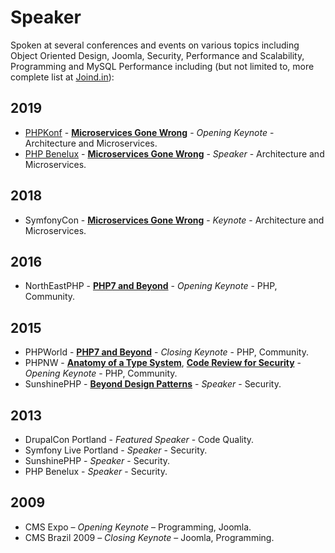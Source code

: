 
# Speaker

Spoken at several conferences and events on various topics including Object Oriented Design, Joomla, Security, Performance and Scalability, Programming and MySQL Performance including (but not limited to, more complete list at [Joind.in][1]):

## 2019

* [PHPKonf][2] - **[Microservices Gone Wrong][3]** - _Opening Keynote_ - Architecture and Microservices.
* [PHP Benelux][4] - **[Microservices Gone Wrong][5]** - _Speaker_ - Architecture and Microservices.
## 2018

* SymfonyCon - **[Microservices Gone Wrong][6]** - _Keynote_ - Architecture and Microservices.

## 2016

* NorthEastPHP - **[PHP7 and Beyond][7]** - _Opening Keynote_ - PHP, Community.

## 2015
* PHPWorld - **[PHP7 and Beyond][8]** - _Closing Keynote_ - PHP, Community.
* PHPNW - **[Anatomy of a Type System]()**, **[Code Review for Security][10]** - _Opening Keynote_ - PHP, Community.
* SunshinePHP - **[Beyond Design Patterns][11]** - _Speaker_ - Security.

## 2013

* DrupalCon Portland - _Featured Speaker_ - Code Quality.
* Symfony Live Portland - _Speaker_ - Security.
* SunshinePHP - _Speaker_ - Security.
* PHP Benelux - _Speaker_ - Security.

## 2009

* CMS Expo –  _Opening Keynote_ – Programming, Joomla.
* CMS Brazil 2009 – _Closing Keynote_ – Joomla, Programming.

[1]:	https://joind.in/user/ircmaxell/talks
[2]:	https://netsparker.phpkonf.org/
[3]:	https://joind.in/event/php-uk-conference-2019/microservices-gone-wrong
[4]:	https://joind.in/event/phpbenelux-conference-2019/details
[5]:	https://joind.in/event/phpbenelux-conference-2019/microservices-gone-wrong
[6]:	https://joind.in/event/symfonycon-lisbon-2018/microservices-gone-wrong
[7]:	https://joind.in/event/northeast-php-2016/php7-and-beyond
[8]:	https://joind.in/event/phpworld-2015/php7-and-beyond-the-future-of-php
[10]:	https://joind.in/event/pacific-northwest-php/code-review-for-security
[11]:	https://joind.in/event/sunshinephp-2015/beyond-design-patterns